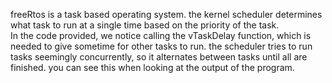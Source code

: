 freeRtos is a task based operating system. the kernel scheduler determines what task to run at a single time based on the priority of the task. <br> In the code provided, we notice calling the vTaskDelay function, which is needed to give sometime for other tasks to run. the scheduler tries to run tasks seemingly concurrently, so it alternates between tasks until all are finished. you can see this when looking at the output of the program.
